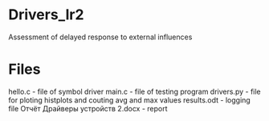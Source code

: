 # Drivers_lr2
Assessment of delayed response to external influences
# Files
hello.c - file of symbol driver
main.c - file of testing program
drivers.py - file for ploting histplots and couting avg and max values
results.odt - logging file
Отчёт Драйверы устройств 2.docx - report
